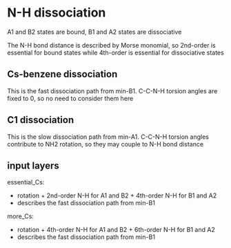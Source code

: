 # N-H dissociation
A1 and B2 states are bound, B1 and A2 states are dissociative

The N-H bond distance is described by Morse monomial, so 2nd-order is essential for bound states while 4th-order is essential for dissociative states

## Cs-benzene dissociation
This is the fast dissociation path from min-B1. C-C-N-H torsion angles are fixed to 0, so no need to consider them here

## C1 dissociation
This is the slow dissociation path from min-A1. C-C-N-H torsion angles contribute to NH2 rotation, so they may couple to N-H bond distance

## input layers
essential_Cs:
* rotation + 2nd-order N-H for A1 and B2 + 4th-order N-H for B1 and A2
* describes the fast dissociation path from min-B1

more_Cs:
* rotation + 4th-order N-H for A1 and B2 + 6th-order N-H for B1 and A2
* describes the fast dissociation path from min-B1
